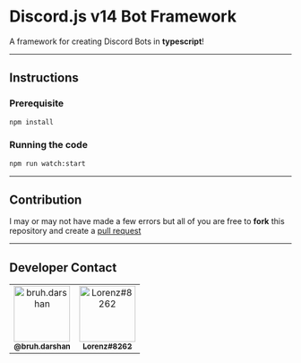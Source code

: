 # Discord.js v14 Bot Framework

A framework for creating Discord Bots in **typescript**!

---

## Instructions

### Prerequisite

```bash
npm install
```

### Running the code

```bash
npm run watch:start
```

---

## Contribution

I may or may not have made a few errors but all of you are free to **fork** this repository and create a [pull request](https://github.com/Dqrshan/Bot-Framework/pulls)

---

## Developer Contact

<table>
  <tr>
    <td align="center"><a href="https://instagram.com/bruh.darshan"><img src="https://raw.githubusercontent.com/rahuldkjain/github-profile-readme-generator/master/src/images/icons/Social/instagram.svg" alt="bruh.darshan" width="100px">
    <br />
      <sub>
        <b>@bruh.darshan</b>
      </sub>
    </a>
    <td align="center"><a href="https://discord.com/users/838620835282812969"><img src="https://raw.githubusercontent.com/rahuldkjain/github-profile-readme-generator/master/src/images/icons/Social/discord.svg" alt="Lorenz#8262" width="100px">
    <br />
      <sub>
        <b>Lorenz#8262</b>
      </sub>
    </a>
  </tr>
</table>
